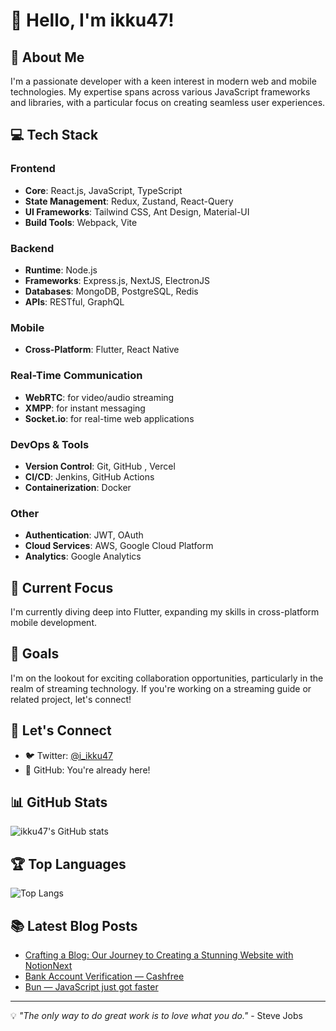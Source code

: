 # 👋 Hello, I'm ikku47!

## 🚀 About Me
I'm a passionate developer with a keen interest in modern web and mobile technologies. My expertise spans across various JavaScript frameworks and libraries, with a particular focus on creating seamless user experiences.

## 💻 Tech Stack

### Frontend
- **Core**: React.js, JavaScript, TypeScript
- **State Management**: Redux, Zustand, React-Query
- **UI Frameworks**: Tailwind CSS, Ant Design, Material-UI
- **Build Tools**: Webpack, Vite

### Backend
- **Runtime**: Node.js
- **Frameworks**: Express.js, NextJS, ElectronJS
- **Databases**: MongoDB, PostgreSQL, Redis
- **APIs**: RESTful, GraphQL

### Mobile
- **Cross-Platform**: Flutter, React Native

### Real-Time Communication
- **WebRTC**: for video/audio streaming
- **XMPP**: for instant messaging
- **Socket.io**: for real-time web applications

### DevOps & Tools
- **Version Control**: Git, GitHub , Vercel
- **CI/CD**: Jenkins, GitHub Actions
- **Containerization**: Docker


### Other
- **Authentication**: JWT, OAuth
- **Cloud Services**: AWS, Google Cloud Platform
- **Analytics**: Google Analytics

## 🌱 Current Focus
I'm currently diving deep into Flutter, expanding my skills in cross-platform mobile development.

## 🎯 Goals
I'm on the lookout for exciting collaboration opportunities, particularly in the realm of streaming technology. If you're working on a streaming guide or related project, let's connect!

## 🔗 Let's Connect
- 🐦 Twitter: [@i_ikku47](https://twitter.com/i_ikku47)
- 💼 GitHub: You're already here!

## 📊 GitHub Stats
![ikku47's GitHub stats](https://github-readme-stats.vercel.app/api?username=ikku47&show_icons=true&theme=radical)

## 🏆 Top Languages
![Top Langs](https://github-readme-stats.vercel.app/api/top-langs/?username=ikku47&layout=compact)


## 📚 Latest Blog Posts
- [Crafting a Blog: Our Journey to Creating a Stunning Website with NotionNext](https://www.joyboy.ae/blog/article/notion-next-blog)
- [Bank Account Verification — Cashfree](https://inside.caratlane.com/bank-account-verification-cashfree-6ce5061013af)
- [Bun — JavaScript just got faster](https://inside.caratlane.com/bun-javascript-just-got-faster-211e7d57c61c)
<!-- You can integrate your blog posts here if you have a blog -->

---

💡 *"The only way to do great work is to love what you do."* - Steve Jobs


<!---
ikku47/ikku47 is a ✨ special ✨ repository because its `README.md` (this file) appears on your GitHub profile.
You can click the Preview link to take a look at your changes.
--->
